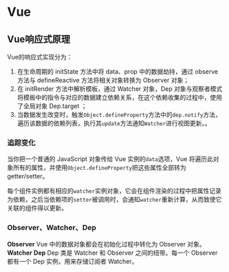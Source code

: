 # Vue
## Vue响应式原理
Vue的响应式实现分为：
1. 在生命周期的 initState 方法中将 data、prop 中的数据劫持，通过 observe 方法与 defineReactive 方法将相关对象转换为 Observer 对象；
2. 在 initRender 方法中解析模板，通过 Watcher 对象，Dep 对象与观察者模式将模板中的指令与对应的数据建立依赖关系，在这个依赖收集的过程中，使用了全局对象 Dep.target ；
3. 当数据发生改变时，触发`Object.defineProperty`方法中的`dep.notify`方法，遍历该数据的依赖列表，执行其`update`方法通知`Watcher`进行视图更新。。

### 追踪变化
   
当你把一个普通的 JavaScript 对象传给 Vue 实例的`data`选项，Vue 将遍历此对象所有的属性，并使用`Object.defineProperty`把这些属性全部转为 getter/setter。

每个组件实例都有相应的`watcher`实例对象，它会在组件渲染的过程中把属性记录为依赖，之后当依赖项的`setter`被调用时，会通知`watcher`重新计算，从而致使它关联的组件得以更新。
### Observer、Watcher、Dep
**Observer**
Vue 中的数据对象都会在初始化过程中转化为 Observer 对象。
**Watcher**
**Dep**
Dep 类是 Watcher 和 Observer 之间的纽带。每一个 Observer 都有一个 Dep 实例，用来存储订阅者 Watcher。